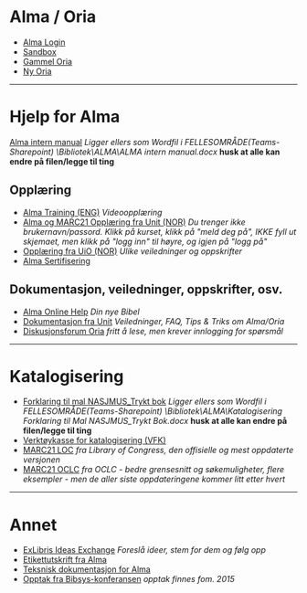 # Alma / Oria
- [Alma Login](https://bibsys-ea.alma.exlibrisgroup.com/mng/action/home.do)
- [Sandbox](https://sandbox-eu.alma.exlibrisgroup.com/mng/action/home.do?mode=ajax)
- [Gammel Oria](https://bibsys-almaprimo.hosted.exlibrisgroup.com/primo_library/libweb/action/search.do?mode=Basic&vid=UBO&tab=library_catalogue&)
- [Ny Oria](https://bibsys-almaprimo.hosted.exlibrisgroup.com/primo-explore/search?sortby=rank&vid=BIBSYS&lang=no_NO)

---
# Hjelp for Alma

[Alma intern manual](https://nasjonalmuseetf0wit.sharepoint.com/:w:/s/SeksjonBibliotekogarkiv/EXUt5htr9M9CrNnGQ6LT1lMBzCpcAeZPwVqJPoj11SvWBA?e=8Sv3Rk) _Ligger ellers som Wordfil i FELLESOMRÅDE(Teams-Sharepoint) \Bibliotek\ALMA\ALMA intern manual.docx_ **husk at alle kan endre på filen/legge til ting**


## Opplæring
- [Alma Training (ENG)](https://knowledge.exlibrisgroup.com/Alma/Training) _Videoopplæring_
- [Alma og MARC21 Opplæring fra Unit (NOR)](https://openedx-alma.bibsys.no/courses) _Du trenger ikke brukernavn/passord. Klikk på kurset, klikk på "meld deg på", IKKE fyll ut skjemaet, men klikk på "logg inn" til høyre, og igjen på "logg på"_
- [Opplæring fra UiO (NOR)](https://www.uio.no/for-ansatte/enhetssider/ub/prosjekter/alma/opplaering/) _Ulike veiledninger og oppskrifter_
- [Alma Sertifisering](https://knowledge.exlibrisgroup.com/Alma/Training/Alma_Administration_Certification)

## Dokumentasjon, veiledninger, oppskrifter, osv.
- [Alma Online Help](https://knowledge.exlibrisgroup.com/Alma/Product_Documentation/010Alma_Online_Help_(English)) _Din nye Bibel_
- [Dokumentasjon fra Unit](https://dok.unit.no/home) _Veiledninger, FAQ, Tips & Triks om Alma/Oria_
- [Diskusjonsforum Oria](https://forum.bibsys.no/index.php?sid=f007d1f22e070c8db4ee24bfcafb8f15) _fritt å lese, men krever innlogging for spørsmål_

---
# Katalogisering
- [Forklaring til mal NASJMUS_Trykt bok](https://nasjonalmuseetf0wit.sharepoint.com/:w:/s/SeksjonBibliotekogarkiv/ETP0m65h6mhNm1tCfPjf4A0BRL8m0SlavQs2Y1P0jUfcmQ?e=8sfSGS) _Ligger ellers som Wordfil i FELLESOMRÅDE(Teams-Sharepoint) \Bibliotek\ALMA\Katalogisering Forklaring til Mal NASJMUS_Trykt Bok.docx_ **husk at alle kan endre på filen/legge til ting**
- [Verktøykasse for katalogisering (VFK)](https://katalogisering.bibsys.no/)
- [MARC21 LOC](http://www.loc.gov/marc/bibliographic/) _fra Library of Congress, den offisielle og mest oppdaterte versjonen_
- [MARC21 OCLC](https://www.oclc.org/bibformats/en.html) _fra OCLC - bedre grensesnitt og søkemuligheter, flere eksempler - men de aller siste oppdateringene kommer litt etter hvert_

---
# Annet
- [ExLibris Ideas Exchange](https://ideas.exlibrisgroup.com/) _Foreslå ideer, stem for dem og følg opp_
- [Etikettutskrift fra Alma](https://etikett.bibsys.no/etikett/)
- [Teksnisk dokumentasjon for Alma](https://www.unit.no/teknisk-dokumentasjon-alma)
- [Opptak fra Bibsys-konferansen](http://www.bibsyskonferansen.no/tidligere-konferanser/) _opptak finnes fom. 2015_
